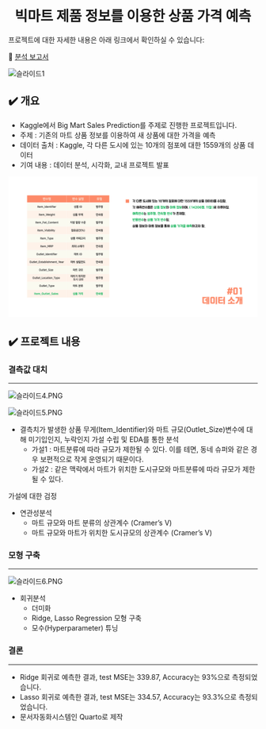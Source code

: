 <h1 align="center"> 빅마트 제품 정보를 이용한 상품 가격 예측 </h1>

프로젝트에 대한 자세한 내용은 아래 링크에서 확인하실 수 있습니다:

🔗 [분석 보고서](https://eeyem.github.io/kaggle_bigmart/Project_bigmart_syj.html) 

![슬라이드1](./image/busan.jpg)

## ✔️ 개요

- Kaggle에서 Big Mart Sales Prediction를 주제로 진행한 프로젝트입니다.
- 주제 : 기존의 마트 상품 정보를 이용하여 새 상품에 대한 가격을 예측
- 데이터 출처 : Kaggle, 각 다른 도시에 있는 10개의 점포에 대한 1559개의 상품 데이터
- 기여 내용 : 데이터 분석, 시각화, 교내 프로젝트 발표

![슬라이드3](ppt_image/슬라이드3.PNG)

## ✔️ 프로젝트 내용

### 결측값 대치

---

![슬라이드4.PNG](https://s3-us-west-2.amazonaws.com/secure.notion-static.com/978570c0-f35f-48ad-9e00-0fde2c7428d8/%EC%8A%AC%EB%9D%BC%EC%9D%B4%EB%93%9C4.png)

![슬라이드5.PNG](https://s3-us-west-2.amazonaws.com/secure.notion-static.com/f084f999-c8ff-4d03-8466-143ccd793d24/%EC%8A%AC%EB%9D%BC%EC%9D%B4%EB%93%9C5.png)

- 결측치가 발생한 상품 무게(Item_Identifier)와 마트 규모(Outlet_Size)변수에 대해 미기입인지, 누락인지 가설 수립 및 EDA를 통한 분석
    - 가설1 : 마트분류에 따라 규모가 제한될 수 있다. 이를 테면, 동네 슈퍼와 같은 경우 보편적으로 작게 운영되기 때문이다.
    - 가설2 : 같은 맥락에서 마트가 위치한 도시규모와 마트분류에 따라 규모가 제한될 수 있다.

가설에 대한 검정

- 연관성분석
    - 마트 규모와 마트 분류의 상관계수 (Cramer’s V)
    - 마트 규모와 마트가 위치한 도시규모의 상관계수 (Cramer’s V)

### 모형 구축

---

![슬라이드6.PNG](https://s3-us-west-2.amazonaws.com/secure.notion-static.com/59a21d11-1b9c-409f-be7e-3b2da2f184d7/%EC%8A%AC%EB%9D%BC%EC%9D%B4%EB%93%9C6.png)

- 회귀분석
    - 더미화
    - Ridge, Lasso Regression 모형 구축
    - 모수(Hyperparameter) 튜닝

### 결론

---

- Ridge 회귀로 예측한 결과, test MSE는 339.87, Accuracy는 93%으로 측정되었습니다.
- Lasso 회귀로 예측한 결과, test MSE는 334.57, Accuracy는 93.3%으로 측정되었습니다.
- 문서자동화시스템인 Quarto로 제작
